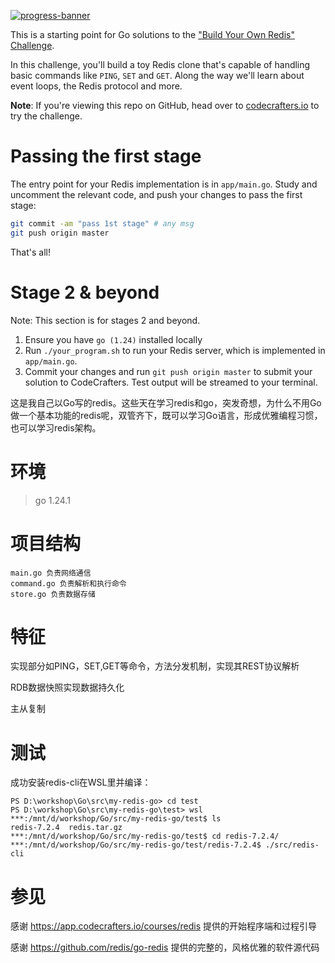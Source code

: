 [![progress-banner](https://backend.codecrafters.io/progress/redis/c345ba5f-f1c6-435d-9c1d-ba99d523bb60)](https://app.codecrafters.io/users/codecrafters-bot?r=2qF)

This is a starting point for Go solutions to the
["Build Your Own Redis" Challenge](https://codecrafters.io/challenges/redis).

In this challenge, you'll build a toy Redis clone that's capable of handling
basic commands like `PING`, `SET` and `GET`. Along the way we'll learn about
event loops, the Redis protocol and more.

**Note**: If you're viewing this repo on GitHub, head over to
[codecrafters.io](https://codecrafters.io) to try the challenge.

# Passing the first stage

The entry point for your Redis implementation is in `app/main.go`. Study and
uncomment the relevant code, and push your changes to pass the first stage:

```sh
git commit -am "pass 1st stage" # any msg
git push origin master
```

That's all!

# Stage 2 & beyond

Note: This section is for stages 2 and beyond.

1. Ensure you have `go (1.24)` installed locally
2. Run `./your_program.sh` to run your Redis server, which is implemented in
   `app/main.go`.
3. Commit your changes and run `git push origin master` to submit your solution
   to CodeCrafters. Test output will be streamed to your terminal.

这是我自己以Go写的redis。这些天在学习redis和go，突发奇想，为什么不用Go做一个基本功能的redis呢，双管齐下，既可以学习Go语言，形成优雅编程习惯，也可以学习redis架构。



# 环境

> go 1.24.1

# 项目结构

```
main.go 负责网络通信
command.go 负责解析和执行命令
store.go 负责数据存储
```



# 特征

实现部分如PING，SET,GET等命令，方法分发机制，实现其REST协议解析

RDB数据快照实现数据持久化

主从复制




# 测试

成功安装redis-cli在WSL里并编译：

```
PS D:\workshop\Go\src\my-redis-go> cd test
PS D:\workshop\Go\src\my-redis-go\test> wsl
***:/mnt/d/workshop/Go/src/my-redis-go/test$ ls
redis-7.2.4  redis.tar.gz
***:/mnt/d/workshop/Go/src/my-redis-go/test$ cd redis-7.2.4/
***:/mnt/d/workshop/Go/src/my-redis-go/test/redis-7.2.4$ ./src/redis-cli
```



# 参见

感谢 https://app.codecrafters.io/courses/redis 提供的开始程序端和过程引导

感谢 https://github.com/redis/go-redis 提供的完整的，风格优雅的软件源代码
